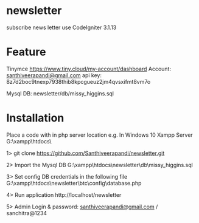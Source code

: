 # newsletter
subscribe news letter use CodeIgniter 3.1.13

# Feature
Tinymce https://www.tiny.cloud/my-account/dashboard
	Account: santhiveerapandi@gmail.com
	api key: 8z7d2boc9tnexp7938thib8kpcgueuz2jm4qvsxifmt8vm7o

Mysql DB: newsletter/db/missy_higgins.sql

# Installation

Place a code with in php server location
e.g. In Windows 10 Xampp Server G:\xampp\htdocs\

1> git clone https://github.com/Santhiveerapandi/newsletter.git

2> Import the Mysql DB G:\xampp\htdocs\newsletter\db\missy_higgins.sql

3> Set config DB credentials in the following file 
	G:\xampp\htdocs\newsletter\btc\config\database.php

4> Run application http://localhost/newsletter

5> Admin Login & password: santhiveerapandi@gmail.com / sanchitra@1234